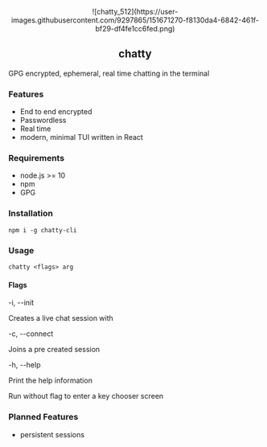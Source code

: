 <p align='center'>
![chatty_512](https://user-images.githubusercontent.com/9297865/151671270-f8130da4-6842-461f-bf29-df4fe1cc6fed.png)
</p>

<h2 align='center'>chatty</h2>

GPG encrypted, ephemeral, real time chatting in the terminal

### Features
* End to end encrypted
* Passwordless
* Real time
* modern, minimal TUI written in React

### Requirements
* node.js >= 10
* npm
* GPG

### Installation
`npm i -g chatty-cli`

### Usage
`chatty <flags> arg`

#### Flags
-i, --init <key-id>

Creates a live chat session with <key-id>

-c, --connect <key-id>
 
Joins a pre created session

-h, --help

Print the help information

Run without flag to enter a key chooser screen

### Planned Features
* persistent sessions

